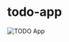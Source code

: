 # todo-app

![TODO App](https://github.com/[naseebullahsafi]/[todo-app]/blob/[master]/proj_img.PNG?raw=true)
